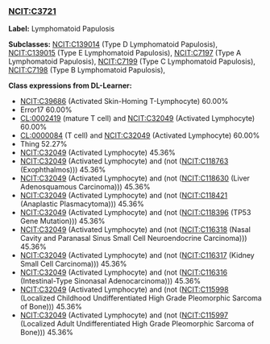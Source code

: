 
### [NCIT:C3721](http://purl.obolibrary.org/obo/NCIT_C3721)
**Label:** Lymphomatoid Papulosis

**Subclasses:** [NCIT:C139014](http://purl.obolibrary.org/obo/NCIT_C139014) (Type D Lymphomatoid Papulosis), [NCIT:C139015](http://purl.obolibrary.org/obo/NCIT_C139015) (Type E Lymphomatoid Papulosis), [NCIT:C7197](http://purl.obolibrary.org/obo/NCIT_C7197) (Type A Lymphomatoid Papulosis), [NCIT:C7199](http://purl.obolibrary.org/obo/NCIT_C7199) (Type C Lymphomatoid Papulosis), [NCIT:C7198](http://purl.obolibrary.org/obo/NCIT_C7198) (Type B Lymphomatoid Papulosis), 

**Class expressions from DL-Learner:**

- [NCIT:C39686](http://purl.obolibrary.org/obo/NCIT_C39686) (Activated Skin-Homing T-Lymphocyte) 60.00%
- Error17 60.00%
- [CL:0002419](http://purl.obolibrary.org/obo/CL_0002419) (mature T cell) and [NCIT:C32049](http://purl.obolibrary.org/obo/NCIT_C32049) (Activated Lymphocyte) 60.00%
- [CL:0000084](http://purl.obolibrary.org/obo/CL_0000084) (T cell) and [NCIT:C32049](http://purl.obolibrary.org/obo/NCIT_C32049) (Activated Lymphocyte) 60.00%
- Thing 52.27%
- [NCIT:C32049](http://purl.obolibrary.org/obo/NCIT_C32049) (Activated Lymphocyte) 45.36%
- [NCIT:C32049](http://purl.obolibrary.org/obo/NCIT_C32049) (Activated Lymphocyte) and (not ([NCIT:C118763](http://purl.obolibrary.org/obo/NCIT_C118763) (Exophthalmos))) 45.36%
- [NCIT:C32049](http://purl.obolibrary.org/obo/NCIT_C32049) (Activated Lymphocyte) and (not ([NCIT:C118630](http://purl.obolibrary.org/obo/NCIT_C118630) (Liver Adenosquamous Carcinoma))) 45.36%
- [NCIT:C32049](http://purl.obolibrary.org/obo/NCIT_C32049) (Activated Lymphocyte) and (not ([NCIT:C118421](http://purl.obolibrary.org/obo/NCIT_C118421) (Anaplastic Plasmacytoma))) 45.36%
- [NCIT:C32049](http://purl.obolibrary.org/obo/NCIT_C32049) (Activated Lymphocyte) and (not ([NCIT:C118396](http://purl.obolibrary.org/obo/NCIT_C118396) (TP53 Gene Mutation))) 45.36%
- [NCIT:C32049](http://purl.obolibrary.org/obo/NCIT_C32049) (Activated Lymphocyte) and (not ([NCIT:C116318](http://purl.obolibrary.org/obo/NCIT_C116318) (Nasal Cavity and Paranasal Sinus Small Cell Neuroendocrine Carcinoma))) 45.36%
- [NCIT:C32049](http://purl.obolibrary.org/obo/NCIT_C32049) (Activated Lymphocyte) and (not ([NCIT:C116317](http://purl.obolibrary.org/obo/NCIT_C116317) (Kidney Small Cell Carcinoma))) 45.36%
- [NCIT:C32049](http://purl.obolibrary.org/obo/NCIT_C32049) (Activated Lymphocyte) and (not ([NCIT:C116316](http://purl.obolibrary.org/obo/NCIT_C116316) (Intestinal-Type Sinonasal Adenocarcinoma))) 45.36%
- [NCIT:C32049](http://purl.obolibrary.org/obo/NCIT_C32049) (Activated Lymphocyte) and (not ([NCIT:C115998](http://purl.obolibrary.org/obo/NCIT_C115998) (Localized Childhood Undifferentiated High Grade Pleomorphic Sarcoma of Bone))) 45.36%
- [NCIT:C32049](http://purl.obolibrary.org/obo/NCIT_C32049) (Activated Lymphocyte) and (not ([NCIT:C115997](http://purl.obolibrary.org/obo/NCIT_C115997) (Localized Adult Undifferentiated High Grade Pleomorphic Sarcoma of Bone))) 45.36%


